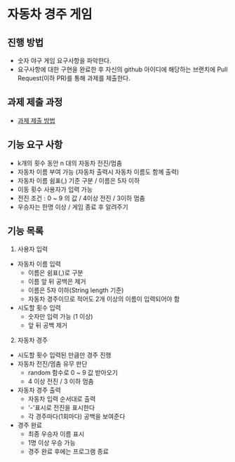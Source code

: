 # 자동차 경주 게임
## 진행 방법
* 숫자 야구 게임 요구사항을 파악한다.
* 요구사항에 대한 구현을 완료한 후 자신의 github 아이디에 해당하는 브랜치에 Pull Request(이하 PR)를 통해 과제를 제출한다.

## 과제 제출 과정
* [과제 제출 방법](https://github.com/next-step/nextstep-docs/tree/master/precourse)

## 기능 요구 사항
- k개의 횟수 동안 n 대의 자동차 전진/멈춤
- 자동차 이름 부여 가능 (자동차 출력시 자동차 이름도 함께 출력)
- 자동차 이름 쉼표(,) 기준 구분 / 이름은 5자 이하
- 이동 횟수 사용자가 입력 가능
- 전진 조건 : 0 ~ 9 의 값 / 4이상 전진 / 3이하 멈춤
- 우승자는 한명 이상 / 게임 종료 후 알려주기

## 기능 목록
1. 사용자 입력
 - 자동차 이름 입력
    - 이름은 쉼표(,)로 구분
    - 이름 앞 뒤 공백은 제거
    - 이름은 5자 이하(String length 기준)
    - 자동차 경주이므로 적어도 2개 이상의 이름이 입력되어야 함
 - 시도할 횟수 입력
    - 숫자만 입력 가능 (1 이상)
    - 앞 뒤 공백 제거
    
2. 자동차 경주
 - 시도할 횟수 입력된 만큼만 경주 진행
 - 자동차 전진/멈춤 유무 판단
    - random 함수로 0 ~ 9 값 받아오기
    - 4 이상 전진 / 3 이하 멈춤
 - 자동차 경주 출력
    - 자동차 입력 순서대로 출력
    - '-'표시로 전진을 표시한다
    - 각 경주마다(1회마다) 공백을 보여준다
 - 경주 완료
    - 최종 우승자 이름 표시
    - 1명 이상 우승 가능
    - 경주 완료 후에는 프로그램 종료